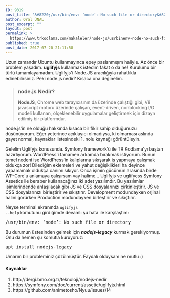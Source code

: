```yaml
---
ID: 9319
post_title: '&#8220;/usr/bin/env: ‘node’: No such file or directory&#8221; Hatası ve Çözümü'
author: Oral ÜNAL
post_excerpt: ""
layout: post
permalink: >
  https://www.trkodlama.com/makaleler/node-js/usrbinenv-node-no-such-file-or-directory-hatasi-cozumu-9319.html
published: true
post_date: 2017-07-20 21:11:58
---
```

Uzun zamandır Ubuntu kullanmayınca epey paslanmışım haliyle. Az önce bir problem yaşadım. <strong>uglifyjs</strong> kullanmak istedim fakat o da ne! Kurulumu bir türlü tamamlayamadım. Uglifyjs'i Node.JS aracılığıyla rahatlıkla edinebilirsiniz. Peki node.js nedir? Kısaca ona değinelim.
<blockquote>
<h3>node.js Nedir?</h3>
<b>NodeJS</b>, Chrome web tarayıcısının da üzerinde çalıştığı gibi, V8 javascript motoru üzerinde çalışan, event-driven, nonblocking I/O modeli kullanan, ölçeklenebilir uygulamalar geliştirmek için dizayn edilmiş bir platformdur.</blockquote>
node.js'in ne olduğu hakkında kısaca bir fikir sahip olduğunuzu düşünüyorum. Eğer yeterince açıklayıcı olmadıysa, ki olmaması aslında gayet normal, kaynaklar listesindeki 1. nolu kaynağı görüntüleyin.

Gelelim Uglifyjs konusunda. Symfony framework'ü ile TR Kodlama'yı baştan hazırlıyorum. WordPress'i tamamen arkamda bırakmak istiyorum. Bunun temel nedeni ise WordPress'in kalıplarına sıkışarak iş yapmaya çalışmak oldukça zor! Dilediğim eklemeleri ve yahut değişiklikleri ha deyince yapamamak oldukça canımı sıkıyor. Onca işimin gücümün arasında birde WP-Core'u anlamaya çalışırsam vay halime... Uglifyjs ve uglifycss Symfony Assetics ile beraber kullanacağınız iki adet yazılımdır. Bu yazılımlar isimlerindende anlaşılacak gibi JS ve CSS dosyalarınızı çirkinleştirir. JS ve CSS dosyalarınızı birleştirir ve sıkıştırır. Development modundayken orjinal halini görürken Production modundayken birleştirir ve sıkıştırır.

Neyse terminal ekranında <code class="prettyprint lang-sh" data-start-line="1" data-visibility="visible" data-highlight="" data-caption="">uglifyjs --help</code> komutunu girdiğimde devamlı şu hata ile karşılaştım:
<pre class="prettyprint lang-sh" data-start-line="1" data-visibility="visible" data-highlight="" data-caption="">/usr/bin/env: ‘node’: No such file or directory</pre>
Bu durumun üstesinden gelmek için <em><strong>nodejs-legacy</strong></em> kurmak gerekiyormuş. Onu da hemen şu komutla kuruyoruz:
<pre class="prettyprint lang-sh" data-start-line="1" data-visibility="visible" data-highlight="" data-caption="">apt install nodejs-legacy</pre>
Umarım bir probleminiz çözülmüştür. Faydalı olduysam ne mutlu :)
<h4>Kaynaklar</h4>
<ol>
 	<li>http://dergi.bmo.org.tr/teknoloji/nodejs-nedir</li>
 	<li>https://symfony.com/doc/current/assetic/uglifyjs.html</li>
 	<li>https://github.com/animetosho/Nyuu/issues/14</li>
</ol>